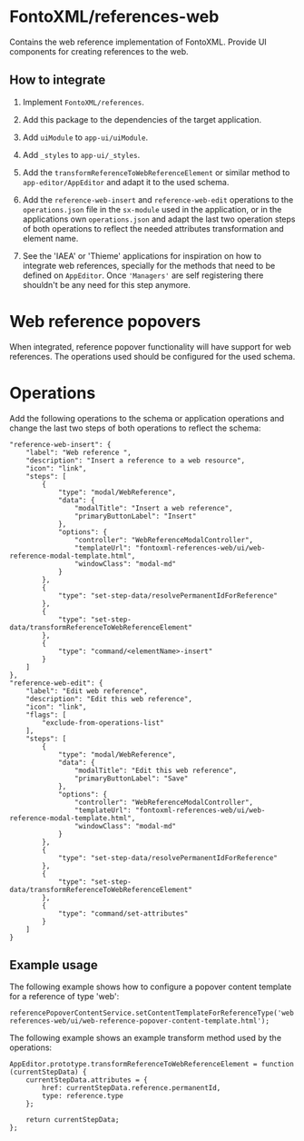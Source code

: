 # FontoXML/references-web

Contains the web reference implementation of FontoXML. Provide UI components for creating references to the web.

## How to integrate

1. Implement ```FontoXML/references```.

1. Add this package to the dependencies of the target application.

1. Add ```uiModule``` to ```app-ui/uiModule```.

1. Add ```_styles``` to ```app-ui/_styles```.

1. Add the ```transformReferenceToWebReferenceElement``` or similar method to ```app-editor/AppEditor``` and adapt it to the used schema.

1. Add the ```reference-web-insert``` and ```reference-web-edit``` operations to the ```operations.json``` file in the ```sx-module``` used in the application, or in the applications own ```operations.json``` and adapt the last two operation steps of both operations to reflect the needed attributes transformation and element name.

1. See the 'IAEA' or 'Thieme' applications for inspiration on how to integrate web references, specially for the methods that need to be defined on ```AppEditor```. Once ```'Managers'``` are self registering there shouldn't be any need for this step anymore.

# Web reference popovers

When integrated, reference popover functionality will have support for web references. The operations used should be configured for the used schema.

# Operations

Add the following operations to the schema or application operations and change the last two steps of both operations to reflect the schema:
```
"reference-web-insert": {
	"label": "Web reference ",
	"description": "Insert a reference to a web resource",
	"icon": "link",
	"steps": [
		{
			"type": "modal/WebReference",
			"data": {
				"modalTitle": "Insert a web reference",
				"primaryButtonLabel": "Insert"
			},
			"options": {
				"controller": "WebReferenceModalController",
				"templateUrl": "fontoxml-references-web/ui/web-reference-modal-template.html",
				"windowClass": "modal-md"
			}
		},
		{
			"type": "set-step-data/resolvePermanentIdForReference"
		},
		{
			"type": "set-step-data/transformReferenceToWebReferenceElement"
		},
		{
			"type": "command/<elementName>-insert"
		}
	]
},
"reference-web-edit": {
	"label": "Edit web reference",
	"description": "Edit this web reference",
	"icon": "link",
	"flags": [
		"exclude-from-operations-list"
	],
	"steps": [
		{
			"type": "modal/WebReference",
			"data": {
				"modalTitle": "Edit this web reference",
				"primaryButtonLabel": "Save"
			},
			"options": {
				"controller": "WebReferenceModalController",
				"templateUrl": "fontoxml-references-web/ui/web-reference-modal-template.html",
				"windowClass": "modal-md"
			}
		},
		{
			"type": "set-step-data/resolvePermanentIdForReference"
		},
		{
			"type": "set-step-data/transformReferenceToWebReferenceElement"
		},
		{
			"type": "command/set-attributes"
		}
	]
}
```

## Example usage

The following example shows how to configure a popover content template for a reference of type 'web': 
```
referencePopoverContentService.setContentTemplateForReferenceType('web','fontoxml-references-web/ui/web-reference-popover-content-template.html');
```

The following example shows an example transform method used by the operations:
```
AppEditor.prototype.transformReferenceToWebReferenceElement = function (currentStepData) {
	currentStepData.attributes = {
		href: currentStepData.reference.permanentId,
		type: reference.type
	};

	return currentStepData;
};
```
